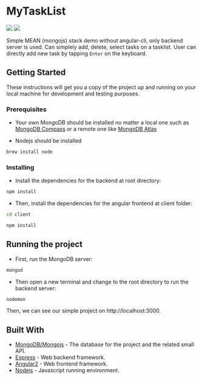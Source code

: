 # MyTaskList
![](https://img.shields.io/badge/node-^6.7.0-blue.svg) ![](https://img.shields.io/badge/angular-^2.0.1-blue.svg)<br>

Simple MEAN (mongojs) stack demo without angular-cli, only backend server is used. Can simplely add, delete, select tasks on a tasklist. User can directly add new task by tapping `Enter` on the keyboard.

## Getting Started

These instructions will get you a copy of the project up and running on your local machine for development and testing purposes.

### Prerequisites

* Your own MongoDB should be installed no matter 
a local one such as [MongoDB Compass](https://www.mongodb.com/products/compass)
 or a remote one like [MongoDB Atlas](https://www.mongodb.com/cloud/atlas)

* Nodejs should be installed

```Bash
brew install node
```

### Installing

* Install the dependencies for the backend at root directory:

```Bash
npm install
```

* Then, install the dependencies for the angular frontend at client folder:

```Bash
cd client

npm install
```

## Running the project

* First, run the MongoDB server:
```Bash
mongod
```

* Then open a new terminal and change to the root directory to run the backend server:

```Bash
nodemon
```

Then, we can see our simple project on http://localhost:3000.

## Built With

* [MongoDB/Mongojs](https://www.npmjs.com/package/mongojs/v/0.9.2) - The database for the project and the related small API.
* [Express](https://expressjs.com/) - Web backend framework.
* [Angular2](https://angular.io/) - Web frontend framework.
* [Nodejs](https://nodejs.org/en/) - Javascript running environment.

